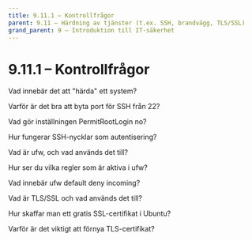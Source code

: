 ```yaml
---
title: 9.11.1 – Kontrollfrågor
parent: 9.11 – Härdning av tjänster (t.ex. SSH, brandvägg, TLS/SSL)
grand_parent: 9 – Introduktion till IT-säkerhet
---
```

# 9.11.1 – Kontrollfrågor

Vad innebär det att "härda" ett system?

Varför är det bra att byta port för SSH från 22?

Vad gör inställningen PermitRootLogin no?

Hur fungerar SSH-nycklar som autentisering?

Vad är ufw, och vad används det till?

Hur ser du vilka regler som är aktiva i ufw?

Vad innebär ufw default deny incoming?

Vad är TLS/SSL och vad används det till?

Hur skaffar man ett gratis SSL-certifikat i Ubuntu?

Varför är det viktigt att förnya TLS-certifikat?

